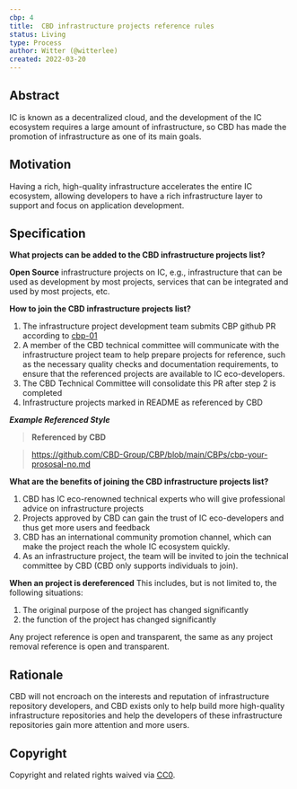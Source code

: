 ```yaml
---
cbp: 4
title:  CBD infrastructure projects reference rules
status: Living
type: Process
author: Witter (@witterlee)
created: 2022-03-20
---
```

## Abstract
IC is known as a decentralized cloud, and the development of the IC ecosystem requires a large amount of infrastructure, so CBD has made the promotion of infrastructure as one of its main goals.

## Motivation
Having a rich, high-quality infrastructure accelerates the entire IC ecosystem, allowing developers to have a rich infrastructure layer to support and focus on application development.

## Specification
 
**What projects can be added to the CBD infrastructure projects list?**

**Open Source** infrastructure projects on IC, e.g., infrastructure that can be used as development by most projects, services that can be integrated and used by most projects, etc.

**How to join the CBD infrastructure projects list?**

1. The infrastructure project development team submits CBP github PR according to [cbp-01](./CBPs/cbp-0001.md)
2. A member of the CBD technical committee will communicate with the infrastructure project team to help prepare projects for reference, such as the necessary quality checks and documentation requirements, to ensure that the referenced projects are available to IC eco-developers.
3. The CBD Technical Committee will consolidate this PR after step 2 is completed
4. Infrastructure projects marked in README as referenced by CBD

***Example Referenced Style***

> **Referenced by CBD**

> https://github.com/CBD-Group/CBP/blob/main/CBPs/cbp-your-prososal-no.md

**What are the benefits of joining the CBD infrastructure projects list?**

1. CBD has IC eco-renowned technical experts who will give professional advice on infrastructure projects
2. Projects approved by CBD can gain the trust of IC eco-developers and thus get more users and feedback
3. CBD has an international community promotion channel, which can make the project reach the whole IC ecosystem quickly.
4. As an infrastructure project, the team will be invited to join the technical committee by CBD (CBD only supports individuals to join).

**When an project is dereferenced**
This includes, but is not limited to, the following situations:
1. The original purpose of the project has changed significantly
2. the function of the project has changed significantly

Any project reference is open and transparent, the same as any project removal reference is open and transparent.

## Rationale
CBD will not encroach on the interests and reputation of infrastructure repository developers, and CBD exists only to help build more high-quality infrastructure repositories and help the developers of these infrastructure repositories gain more attention and more users.


## Copyright
Copyright and related rights waived via [CC0](https://creativecommons.org/publicdomain/zero/1.0/).
